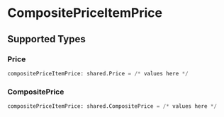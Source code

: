 # CompositePriceItemPrice


## Supported Types

### Price

```python
compositePriceItemPrice: shared.Price = /* values here */
```

### CompositePrice

```python
compositePriceItemPrice: shared.CompositePrice = /* values here */
```

